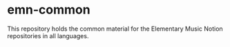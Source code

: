 # emn-common
This repository holds the common material for the Elementary Music Notion repositories in all languages.
